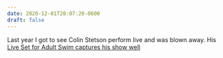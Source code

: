 ```yaml
---
date: 2020-12-01T20:07:20-0600
draft: false
---
```


Last year I got to see Colin Stetson perform live and was blown away. His [Live Set for Adult Swim captures his show well](https://www.youtube.com/watch?v=w4UE7dBdWVk)

